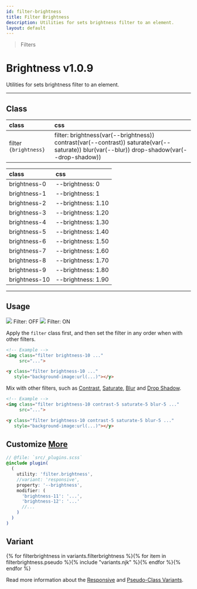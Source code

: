 ```yaml
---
id: filter-brightness
title: Filter Brightness
description: Utilities for sets brightness filter to an element.
layout: default
---
```


> Filters

# Brightness <span class="ml-1 px-2 py-1 text-sm text-gray-600 (dark)text-charcoal-100 bg-gray-300 (dark)bg-gray-600">v1.0.9</span>

Utilities for sets brightness filter to an element.

---

## Class

| <span class="px-3 py-1 text-white (dark)text-charcoal-100 bg-charcoal-100 (dark)bg-gray-600 rounded-full">class</span> | <span class="px-3 py-1 text-white (dark)text-charcoal-100 bg-charcoal-100 (dark)bg-gray-600 rounded-full">css</span> |
|:--|:--|
| filter `{brightness}` | filter: brightness(var(--brightness)) contrast(var(--contrast)) saturate(var(--saturate)) blur(var(--blur)) drop-shadow(var(--drop-shadow)) |

| <span class="px-3 py-1 text-white (dark)text-charcoal-100 bg-charcoal-100 (dark)bg-gray-600 rounded-full">class</span> | <span class="px-3 py-1 text-white (dark)text-charcoal-100 bg-charcoal-100 (dark)bg-gray-600 rounded-full">css</span> |
|:--|:--|
| brightness-0 | --brightness: 0 |
| brightness-1 | --brightness: 1 |
| brightness-2 | --brightness: 1.10 |
| brightness-3 | --brightness: 1.20 |
| brightness-4 | --brightness: 1.30 |
| brightness-5 | --brightness: 1.40 |
| brightness-6 | --brightness: 1.50 |
| brightness-7 | --brightness: 1.60 |
| brightness-8 | --brightness: 1.70 |
| brightness-9 | --brightness: 1.80 |
| brightness-10 | --brightness: 1.90 |

---

## Usage

<y class="mx-2 my-2 mx-auto flex">
  <y class="p-2 max-w-sm">
    <img class="w-full h-48 object-cover object-center overflow-hidden rounded-lg shadow"
         src="https://picsum.photos/500?=1">
    <y class="pt-2 text-sm text-center">
      Filter: OFF
    </y>
  </y>
  <y class="p-2 max-w-sm">
    <img class="filter brightness-10 w-full h-48 object-cover object-center overflow-hidden rounded-lg shadow"
         src="https://picsum.photos/500?=1">
    <y class="pt-2 text-sm text-center">
      Filter: ON
    </y>
  </y>
</y>

Apply the `filter` class first, and then set the filter in any order when with other filters.

```html
<!-- Example -->
<img class="filter brightness-10 ..."
     src="...">

<y class="filter brightness-10 ..."
   style="background-image:url(...)"></y>
```

Mix with other filters, such as [Contrast](/filter-contrast/), [Saturate](/filter-saturate/), [Blur](/filter-blur/) and [Drop Shadow](/filter-drop-shadow/).

```html
<!-- Example -->
<img class="filter brightness-10 contrast-5 saturate-5 blur-5 ..."
     src="...">

<y class="filter brightness-10 contrast-5 saturate-5 blur-5 ..."
   style="background-image:url(...)"></y>
```

## Customize <a class="ml-1 px-2 py-1 text-sm text-gray-600 (dark)text-charcoal-100 bg-gray-300 (dark)bg-gray-600" href="/plugin-api/">More</a>

```scss
// @file: `src/_plugins.scss`
@include plugin(
  (
    utility: 'filter.brightness',
    //variant: 'responsive',
    property: '--brightness',
    modifier: (
      'brightness-11': '...',
      'brightness-12': '...'
      //...
    )
  )
)
```

## Variant

<y class="flex flex-gap-2 flex-wrap justify-start items-center">{% for filterbrightness in variants.filterbrightness %}{% for item in filterbrightness.pseudo %}{% include "variants.njk" %}{% endfor %}{% endfor %}</y>

Read more information about the [Responsive](/responsive) and [Pseudo-Class Variants](/pseudo-class-variants/).


